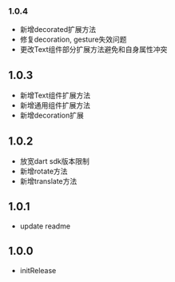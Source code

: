 ### 1.0.4
* 新增decorated扩展方法
* 修复decoration, gesture失效问题
* 更改Text组件部分扩展方法避免和自身属性冲突

## 1.0.3
* 新增Text组件扩展方法
* 新增通用组件扩展方法
* 新增decoration扩展

## 1.0.2
* 放宽dart sdk版本限制
* 新增rotate方法
* 新增translate方法

## 1.0.1
* update readme

## 1.0.0
* initRelease